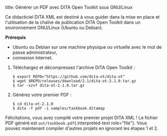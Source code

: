 title: Générer un PDF avec DITA Open Toolkit sous GNU/Linux

Ce didacticiel DITA XML est destiné à vous guider dans la mise en place
et l\'utilisation de la chaîne de publication DITA Open Toolkit dans un
environnement GNU/Linux (Ubuntu ou Debian).

**Prérequis**

-   Ubuntu ou Debian sur une machine physique ou virtuelle avec le mot
    de passe administrateur,
-   connexion Internet.

1.  Téléchargez et décompressez l\'archive DITA Open Toolkit :

    ``` console
    $ export REPO="https://github.com/dita-ot/dita-ot"
    $ wget $REPO/releases/download/2.1/dita-ot-2.1.0.tar.gz
    $ tar -xzvf dita-ot-2.1.0.tar.gz
    ```

2.  Générez votre premier PDF :

    ``` console
    $ cd dita-ot-2.1.0
    $ dita -f pdf -i samples/taskbook.ditamap
    ```

Félicitations, vous avez compilé votre premier projet DITA XML ! Le
fichier PDF généré est `out/taskbook.pdf`{.interpreted-text
role="file"}. Vous pouvez maintenant compiler d\'autres projets en
ignorant les étapes 1 et 2.
